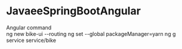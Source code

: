 # JavaeeSpringBootAngular

Angular command </br>
ng new bike-ui --routing
ng set --global packageManager=yarn
ng g service service/bike
